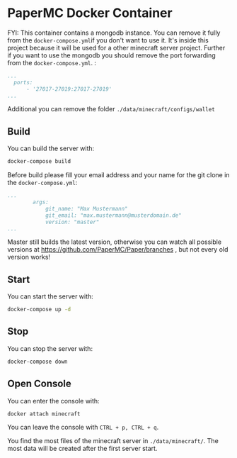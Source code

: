 # PaperMC Docker Container
FYI: This container contains a mongodb instance. You can remove it fully from the `docker-compose.yml`if you don't want to use it. It's inside this project because it will be used for a other minecraft server project. Further if you want to use the mongodb you should remove the port forwarding from the `docker-compose.yml`. : 
```yml
...
  ports:
      - '27017-27019:27017-27019'
...
```
Additional you can remove the folder `./data/minecraft/configs/wallet`
## Build
You can build the server with:
```bash
docker-compose build
```
Before build please fill your email address and your name for the git clone in the `docker-compose.yml`:
```yml
...
        args:
            git_name: "Max Mustermann"
            git_email: "max.mustermann@musterdomain.de"
            version: "master"
...
```
Master still builds the latest version, otherwise you can watch all possible versions at https://github.com/PaperMC/Paper/branches
, but not every old version works!

## Start
You can start the server with:
```bash
docker-compose up -d
```

## Stop
You can stop the server with:
```bash
docker-compose down
```

## Open Console
You can enter the console with:
```bash
docker attach minecraft
```

You can leave the console with
`CTRL + p, CTRL + q`.

You find the most files of the minecraft server in `./data/minecraft/`. The most data will be created after the first server start.
